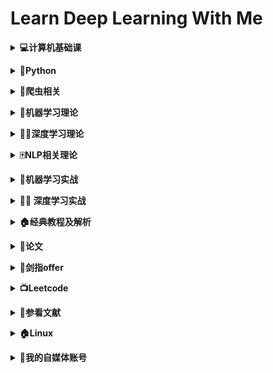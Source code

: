 # **Learn Deep Learning With Me**

<b><details><summary>💻计算机基础课</summary></b>

- [**数据结构**](09-BaseClass/Ds)
  - [**01基本概念和算法评价**](09-BaseClass/Ds/01基本概念和算法评价.md)
  - [**02线性表**](09-BaseClass/Ds/02线性表.md)
  - [**03栈和队列**](09-BaseClass/Ds/03栈和队列.md)
  - [**04树和二叉树**](09-BaseClass/Ds/04树和二叉树.md)
  - [**05图**](09-BaseClass/Ds/05图.md)
  - [**06查找**](09-BaseClass/Ds/06查找.md)
  - [**07排序**](09-BaseClass/Ds/07排序.md)


- [**操作系统**](09-BaseClass/Os)
  - [**01操作系统的基本概念**](09-BaseClass/Os/01操作系统的基本概念.md)
  - [**02操作系统的发展和分类**](09-BaseClass/Os/02操作系统的发展和分类.md)
  - [**03操作系统的运行环境**](09-BaseClass/Os/03操作系统的运行环境.md)
  - [**04进程和线程**](09-BaseClass/Os/04进程与线程.md)
  - [**05处理机调度**](09-BaseClass/Os/05处理机调度.md)
  - [**06进程同步**](09-BaseClass/Os/06进程同步.md)
  - [**07死锁**](09-BaseClass/Os/07死锁.md)
  - [**08内容管理概念**](09-BaseClass/Os/08内容管理概念.md)
  - [**09虚拟内存管理**](09-BaseClass/Os/09虚拟内存管理.md)
  - [**10文件系统基础**](09-BaseClass/Os/05处理机调度.md)

- [**计算机网络**](09-BaseClass/Cn)
  - [**01计算机网络概述**](09-BaseClass/Cn/01计算机网络概述.md)
  - [**02计算机网络结构体系**](09-BaseClass/Cn/02计算机网络结构体系.md)
  - [**03通信基础**](09-BaseClass/Cn/03通信基础.md)
  - [**04奈氏准则和香农定理**](09-BaseClass/Cn/04奈氏准则和香农定理.md)
  - [**05传输介质**](09-BaseClass/Cn/05传输介质.md)
  - [**06物理层设备**](09-BaseClass/Cn/06物理层设备.md)
  - [**07数据链路层的功能**](09-BaseClass/Cn/07数据链路层的功能.md)
</details>

<b><details><summary>🐍Python</summary></b>
- 内容来源：廖雪峰的官方教程/菜鸟教程/CSDN/github/《流畅的Python》
- [**Day01**](01-Python/Day01.md)
	- hello world
	- 变量(命名/变量赋值/多个变量赋值)
	- 字符串(修改字符串大小写/拼接字符串/制表符和换行符/删除空白/编码问题/格式化问题/索引)
	- 数字和运算符(加减乘除/乘方/取模/取整数/比较运算符/位运算符/逻辑运算符)
- [**Day02**](01-Python/Day02.md)
  - 列表(访问列表中的值/修改/删除/添加元素/列表中的常用操作/常用函数)
  - 元组(定义元组/访问/修改/删除元组)
- [**Day03**](01-Python/Day03.md)
  - 字典(字典的定义/访问某个关键值对应的值/添加新的键值对/修改字典/删除字典元素/遍历键值对/遍历字典中所有的键/遍历字典中所有的值/列表中有字典/字典中有列表/字典中有字典)
  - set(建立一个set/重复元素过滤/添加元素/删除元素)
- [**Day04**](01-Python/Day04.md)
  - if
  - 循环(for循环的基本用法/while循环的基本用法/break/continue)
- [**Day05**](01-Python/Day05.md)
  - 调用函数(单参数函数/多参数函数/类型转换函数/函数名是指向一个函数的引用对象)
  - 定义函数(定义函数结构/空函数/参数检查/多个返回值)
  - 函数的参数(位置函数/默认参数/可变参数/关键字参数/命名关键字参数)
  - 参数的组合
- [**Day06**](01-Python/Day06.md)
  - 迭代(collections/enumerate)
  - 列表生成式
  - 生成器(简单写法/next/yield)
  - 迭代器(Iterable/Iterator)
- [**Day07**](01-Python/Day07.md)
  - 高阶函数(map/reduce/filter/sorted)
  - 返回函数(函数作为返回值/闭包)
  - 匿名函数
  - 装饰器

- [**Day08**](01-Python/Day08.md)
  - 类和实例(基本定义/创建实例/绑定属性/\__init__/数据封装)
  - 限制访问
  - 继承和多态(继承/子类的特性/理解多态)
  - 实例属性和类属性

- [**Day09**](01-Python/Day09.md)
  - 使用\__slots__
  - @property
  - 多重继承
  - 定制类(\__str__/\__iter__/\__getitem__/\__getattr__/\__call__)
  - 枚举类

- [**Day10**](01-Python/Day10.md)
  - 错误处理(try/except/finally/调用栈/记录错误/抛出错误)
  - 调试(print/assert/logging/pdb)
  - 文档测试
  - 单元测试

- [**Day11**](01-Python/Day11.md)
  - 文件读写(读文件/字符编写/写文件)
  - StringIO和BytesIO
  - 操作文件和目录
  - 序列化

- [**Day12**](01-Python/Day12.md)
  - 多进程(多进程的定义/multiprocessing/subprocess/子进程输入/进程间通信)
  - 多线程(threading/Lock/threading.lock)
  - ThreadLocal

- [**Day13**](01-Python/Day13.md)
  - datetime(获得当前日期和时间/获得指定日期和时间/timestamp/str转换为datetime/本地时间和UTC时间/时区转换)
  - collections(namedtuple/deque/defaultdict/OrderedDict/ChainMap/counter)
  - struct

- [**Day14**](01-Python/Day14.md)
  - 协程
  - asyncio
  - async/await
  - aiohttp
</details>

<b><details><summary>🐛爬虫相关</summary></b>

- [**Day01**](01-Python/spider/Day01.md)
  - urllib.request
  - urllib.error
  - Cookies
- [**Day02**](01-Python/spider/Day02.md)
  - URLError
  - HTTPError
- [**Day03**](01-Python/spider/Day03.md)
  - urllib.parse
  - urljoin
  - unquote
</details>

<b><details><summary>🤖️机器学习理论</summary></b>

- [**逻辑回归**](02-Machine-Learning/逻辑回归.md)
- [**EM算法**](02-Machine-Learning/EM算法.md)
- [**集成学习**](02-Machine-Learning/集成学习入门.md)
- [**随机森林和GBDT**](02-Machine-Learning/随机森林和GBDT.md)
- [**ID3/C4.5**](02-Machine-Learning/ID3和C4.5算法.md)
- [**K-means**](02-Machine-Learning/K-means.md)
- [**K最近邻**](02-Machine-Learning/K最近邻.md)
- [**xgboost/lightGBM**](02-Machine-Learning/XgBoost和LightGBM.md)
- [**cross validatation**](02-Machine-Learning/StatQuest/Cross Validataion.md)

</details>

<b><details><summary>🏊‍♀️深度学习理论</summary></b>

- 更新中

</details>

<b><details><summary>🀄️NLP相关理论</summary></b>

- 更新中

</details>

<b><details><summary>🤖️机器学习实战</summary></b>

- **Sklearn**
  - [**Day01**](05-Machine-Learning-Code/sklearn/preprocessing)
    - EncodingFeatures/MinMaxSaler/Normaliztion/Standardization

- **numpy**
  - [**Day01**](05-Machine-Learning-Code/数据分析工具/Day01.md)
  - [**Day02**](05-Machine-Learning-Code/数据分析工具/Day02.md)
  - [**Day03**](05-Machine-Learning-Code/数据分析工具/Day03.md)

- **pandas**
  - [**Day01**](05-Machine-Learning-Code/数据分析工具/Day04.md)
  - [**Day02**](05-Machine-Learning-Code/数据分析工具/Day05.md)
  - [**Day03**](05-Machine-Learning-Code/数据分析工具/Day06.ipynb)
  - [**Day04**](05-Machine-Learning-Code/数据分析工具/Day07.ipynb)

- **matplotlib**
  - [**Day01**](05-Machine-Learning-Code/数据分析工具/Matplotlib/1_creating_and_customizing_plots.ipynb)
    - plot and custimizing
</details>

<b><details><summary>🏊‍♀️ 深度学习实战</summary></b>

- **tensorflow**
  - [**helloword**](06-Deep_Learning_Code/Tensorflow/Helloworld.md)
  - [**Basic**](06-Deep_Learning_Code/Tensorflow/Basic.md)
  - [**linear_regression**](06-Deep_Learning_Code/Tensorflow/linear_regression.md)
  - [**logistic_regression**](06-Deep_Learning_Code/Tensorflow/logistic_regression.md)
  - [**world2vec**](06-Deep_Learning_Code/Tensorflow/world2vec.md)
  - [**基本图像分类**](06-Deep_Learning_Code/Tensorflow/基本图像分类.ipynb)
  - [**TFHub文本分类**](06-Deep_Learning_Code/Tensorflow/TFHub文本分类.ipynb)
- **pytorch**
  - [**start**](06-Deep_Learning_Code/pytorch/gettingstart.md)
  - [**autograd**](06-Deep_Learning_Code/pytorch/atuograd.ipynb)
  - [**NeuralNetworks**](06-Deep_Learning_Code/pytorch/NeuralNetworks.ipynb)
</details>

<b><details><summary>🏠经典教程及解析</summary></b>

- **CS230:深度学习**
  - [**YouTube链接**](https://www.youtube.com/watch?v=PySo_6S4ZAg&list=PLoROMvodv4rOABXSygHTsbvUz4G_YQhOb)
  - [**Bilibili链接**](https://www.bilibili.com/video/av59184396/)
  - [**相关课件**](http://cs230.stanford.edu/)

</details>

<b><details><summary>📖论文</summary></b>

- 更新中

</details>

<b><details><summary>📄剑指offer</summary></b>
-  [**Day01:二维数组中的查找**](10-offer/day01.md)
-  [**Day02:字符串替代**](10-offer/day02.md)
-  [**Day03**](10-offer/day03.md)
-  [**Day04**](10-offer/day04.md)
-  [**Day05**](10-offer/day05.md)
-  [**Day06**](10-offer/day06.md)
-  [**Day07**](10-offer/day07.md)
-  [**Day08**](10-offer/day08.md)
-  [**Day09**](10-offer/day09.md)
-  [**Day10**](10-offer/day10.md)
-  [**Day11**](10-offer/day11.md)
-  [**Day12**](10-offer/day12.md)
-  [**Day13**](10-offer/day13.md)
-  [**Day14**](10-offer/day14.md)
-  [**Day15**](10-offer/day15.md)

</details>

<b><details><summary>📺Leetcode</summary></b>

- 更新中

</details>

<b><details><summary>📖参看文献</summary></b>

- **参考书籍**
	- [**Python编程从入门到实践**](https://item.jd.com/11993134.html)


- **参考网站**
	- [**廖雪峰的Python教程**](https://www.liaoxuefeng.com/wiki/1016959663602400)

</details>

<b><details><summary>🏠Linux</summary></b>

- [**Day01**](15-Linux/day01.md)
- [**Day02**](15-Linux/day02.md)
- [**Day03**](15-Linux/day03.md)

</details>

<b><details><summary>🌲我的自媒体账号</summary></b>

- [**B站**](https://space.bilibili.com/97413841)
- 公众号：深度学习快乐水

</details>
